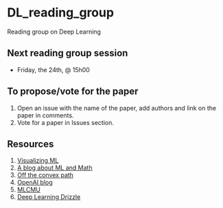 # DL_reading_group
Reading group on Deep Learning

## Next reading group session
- Friday, the 24th, @ 15h00

## To propose/vote for the paper
1. Open an issue with the name of the paper,
add authors and link on the paper in comments.
2. Vote for a paper in Issues section.


## Resources
1. [Visualizing ML](http://jalammar.github.io)
2. [A blog about ML and Math](https://rajatvd.github.io)
3. [Off the convex path](http://www.offconvex.org)
4. [OpenAI blog](https://openai.com/blog/)
5. [MLCMU](https://blog.ml.cmu.edu)
6. [Deep Learning Drizzle](https://deep-learning-drizzle.github.io)
